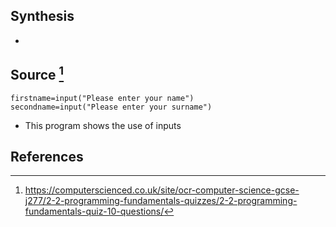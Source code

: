 ## Synthesis
- 
## Source [^1]
```
firstname=input("Please enter your name")
secondname=input("Please enter your surname")
```
- This program shows the use of inputs
## References

[^1]: https://computerscienced.co.uk/site/ocr-computer-science-gcse-j277/2-2-programming-fundamentals-quizzes/2-2-programming-fundamentals-quiz-10-questions/